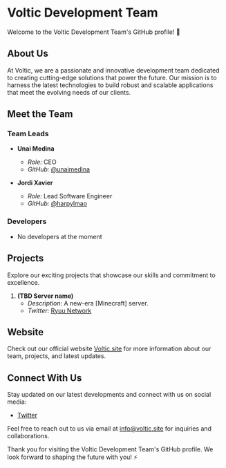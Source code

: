 # Voltic Development Team

Welcome to the Voltic Development Team's GitHub profile! 🚀

## About Us

At Voltic, we are a passionate and innovative development team dedicated to creating cutting-edge solutions that power the future. Our mission is to harness the latest technologies to build robust and scalable applications that meet the evolving needs of our clients.

## Meet the Team

### Team Leads

- **Unai Medina**
  - *Role:* CEO
  - *GitHub:* [@unaimedina](https://github.com/unaimedina)

- **Jordi Xavier**
  - *Role:* Lead Software Engineer
  - *GitHub:* [@harpylmao](https://github.com/harpylmao)

### Developers

- No developers at the moment

## Projects

Explore our exciting projects that showcase our skills and commitment to excellence.

1. **(TBD Server name)**
   - *Description:* A new-era [Minecraft] server.
   - *Twitter:* [Ryuu Network](https://twitter.com/RyuuNetwork)

## Website

Check out our official website [Voltic.site](https://voltic.site) for more information about our team, projects, and latest updates.

## Connect With Us

Stay updated on our latest developments and connect with us on social media:

- [Twitter](https://twitter.com/volticstudio)

Feel free to reach out to us via email at [info@voltic.site](mailto:info@voltic.site) for inquiries and collaborations.

Thank you for visiting the Voltic Development Team's GitHub profile. We look forward to shaping the future with you! ⚡️
